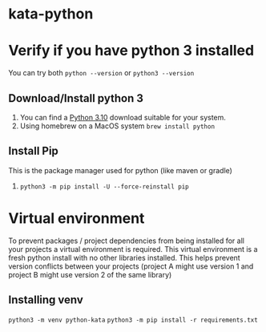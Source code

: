 # kata-python

# Verify if you have python 3 installed

You can try both `python --version` or `python3 --version`

## Download/Install python 3

1. You can find a [Python 3.10](https://www.python.org/downloads/release/python-3100/) download suitable for your system.
2. Using homebrew on a MacOS system `brew install python`

## Install Pip 
This is the package manager used for python (like maven or gradle)
1.  `python3 -m pip install -U --force-reinstall pip`

# Virtual environment

To prevent packages / project dependencies from being installed for all your projects a virtual environment is required.
This virtual environment is a fresh python install with no other libraries installed. 
This helps prevent version conflicts between your projects (project A might use version 1 and project B might use version 2 of the same library)

## Installing venv


`python3 -m venv python-kata`
`python3 -m pip install -r requirements.txt`
